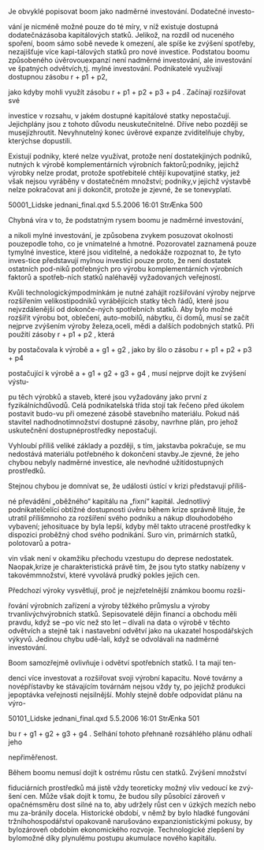 
Je obvyklé popisovat boom jako nadměrné investování. Dodatečné investo-

vání je nicméně možné pouze do té míry, v níž existuje dostupná dodatečnázásoba kapitálových statků. Jelikož, na rozdíl od nuceného spoření, boom sámo sobě nevede k omezení, ale spíše ke zvýšení spotřeby, nezajišťuje více kapi-tálových statků pro nové investice. Podstatou boomu způsobeného úvěrovouexpanzí není nadměrné investování, ale investování ve špatných odvětvích,tj. mylné investování. Podnikatelé využívají dostupnou zásobu r + p1 + p2,

jako kdyby mohli využít zásobu r + p1 + p2 + p3 + p4 . Začínají rozšiřovat své

investice v rozsahu, v jakém dostupné kapitálové statky nepostačují. Jejichplány jsou z tohoto důvodu neuskutečnitelné. Dříve nebo později se musejízhroutit. Nevyhnutelný konec úvěrové expanze zviditelňuje chyby, kterýchse dopustili.

Existují podniky, které nelze využívat, protože není dostatekjiných podniků, nutných k výrobě komplementárních výrobních faktorů;podniky, jejichž výrobky nelze prodat, protože spotřebitelé chtějí kupovatjiné statky, jež však nejsou vyráběny v dostatečném množství; podniky,v jejichž výstavbě nelze pokračovat ani ji dokončit, protože je zjevné, že se tonevyplatí.

50001_Lidske jednani_final.qxd 5.5.2006 16:01 StrÆnka 500

Chybná víra v to, že podstatným rysem boomu je nadměrné investování,

a nikoli mylné investování, je způsobena zvykem posuzovat okolnosti pouzepodle toho, co je vnímatelné a hmotné. Pozorovatel zaznamená pouze tymylné investice, které jsou viditelné, a nedokáže rozpoznat to, že tyto inves-tice představují mylnou investici pouze proto, že není dostatek ostatních pod-niků potřebných pro výrobu komplementárních výrobních faktorů a spotřeb-ních statků naléhavěji vyžadovaných veřejností.

Kvůli technologickýmpodmínkám je nutné zahájit rozšiřování výroby nejprve rozšířením velikostipodniků vyrábějících statky těch řádů, které jsou nejvzdálenější od dokonče-ných spotřebních statků. Aby bylo možné rozšířit výrobu bot, oblečení, auto-mobilů, nábytku, či domů, musí se začít nejprve zvýšením výroby železa,oceli, mědi a dalších podobných statků. Při použití zásoby r + p1 + p2 , která

by postačovala k výrobě a + g1 + g2 , jako by šlo o zásobu r + p1 + p2 + p3 + p4

postačující k výrobě a + g1 + g2 + g3 + g4 , musí nejprve dojít ke zvýšení výstu-

pu těch výrobků a staveb, které jsou vyžadovány jako první z fyzikálníchdůvodů. Celá podnikatelská třída stojí tak řečeno před úkolem postavit budo-vu při omezené zásobě stavebního materiálu. Pokud náš stavitel nadhodnotímnožství dostupné zásoby, navrhne plán, pro jehož uskutečnění dostupnéprostředky nepostačují.

Vyhloubí příliš veliké základy a později, s tím, jakstavba pokračuje, se mu nedostává materiálu potřebného k dokončení stavby.Je zjevné, že jeho chybou nebyly nadměrné investice, ale nevhodné užitídostupných prostředků.

Stejnou chybou je domnívat se, že události ústící v krizi představují příliš-

né převádění „oběžného“ kapitálu na „fixní“ kapitál. Jednotlivý podnikatelčelící obtížné dostupnosti úvěru během krize správně lituje, že utratil přílišmnoho za rozšíření svého podniku a nákup dlouhodobého vybavení; jehosituace by byla lepší, kdyby měl takto utracené prostředky k dispozici proběžný chod svého podnikání. Suro vin, primárních statků, polotovarů a potra-

vin však není v okamžiku přechodu vzestupu do deprese nedostatek. Naopak,krize je charakteristická právě tím, že jsou tyto statky nabízeny v takovémmnožství, které vyvolává prudký pokles jejich cen.

Předchozí výroky vysvětlují, proč je nejzřetelnější známkou boomu rozši-

řování výrobních zařízení a výroby těžkého průmyslu a výroby trvanlivýchvýrobních statků. Sepisovatelé dějin financí a obchodu měli pravdu, když se –po víc než sto let – dívali na data o výrobě v těchto odvětvích a stejně tak i nastavební odvětví jako na ukazatel hospodářských výkyvů. Jedinou chybu udě-lali, když se odvolávali na nadměrné investování.

Boom samozřejmě ovlivňuje i odvětví spotřebních statků. I ta mají ten-

denci více investovat a rozšiřovat svoji výrobní kapacitu. Nové továrny a novépřístavby ke stávajícím továrnám nejsou vždy ty, po jejichž produkci jepoptávka veřejnosti nejsilnější. Mohly stejně dobře odpovídat plánu na výro-

50101_Lidske jednani_final.qxd 5.5.2006 16:01 StrÆnka 501

bu r + g1 + g2 + g3 + g4 . Selhání tohoto přehnaně rozsáhlého plánu odhalí jeho

nepřiměřenost.

Během boomu nemusí dojít k ostrému růstu cen statků. Zvýšení množství

fiduciárních prostředků má jistě vždy teoreticky možný vliv vedoucí ke zvý-šení cen. Může však dojít k tomu, že budou síly působící zároveň v opačnémsměru dost silné na to, aby udržely růst cen v úzkých mezích nebo mu za-bránily docela. Historické období, v němž by bylo hladké fungování tržníhohospodářství opakovaně narušováno expanzionistickými pokusy, by bylozároveň obdobím ekonomického rozvoje. Technologické zlepšení by bylomožné díky plynulému postupu akumulace nového kapitálu.
